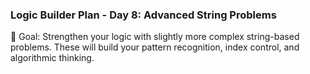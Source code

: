 ### Logic Builder Plan - Day 8: Advanced String Problems

🎯 Goal: Strengthen your logic with slightly more complex string-based problems. These will build your pattern recognition, index control, and algorithmic thinking.